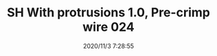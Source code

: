 ﻿---
layout: post 
title: SH With protrusions 1.0, Pre-crimp wire 024
is_home: true
tags: SH
categories: wire-harness
overview: 
series: SH
part_number: 7-100-024
thumb_img: static/202011/485-thumb-20201103152920.jpg
image: static/202011/485-20201103152920.jpg
date: 2020/11/3 7:28:55
---



